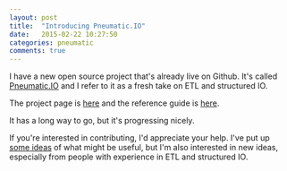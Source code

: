 ```yaml
---
layout: post
title:  "Introducing Pneumatic.IO"
date:   2015-02-22 10:27:50
categories: pneumatic
comments: true
---
```


I have a new open source project that's already live on Github. It's called [Pneumatic.IO](http://pneumatic.io) and I refer to it as a fresh take on ETL and structured IO.

The project page is [here](https://github.com/objectuser/pneumatic) and the reference guide is [here](/pneumatic).

It has a long way to go, but it's progressing nicely.

If you're interested in contributing, I'd appreciate your help. I've put up [some ideas](http://pneumatic.io/pneumatic/getting-involved.html) of what might be useful, but I'm also interested in new ideas, especially from people with experience in ETL and structured IO.